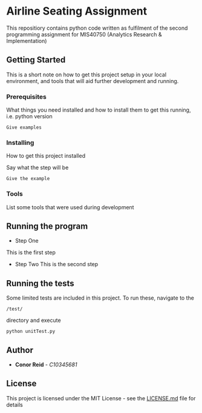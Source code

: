 # Airline Seating Assignment

This repositiory contains python code written as fulfilment of the second programming assignment for MIS40750 (Analytics Research &amp; Implementation)

## Getting Started

This is a short note on how to get this project setup in your local environment, and tools that will aid further development and running.

### Prerequisites

What things you need installed and how to install them to get this running, i.e. python version

```
Give examples
```

### Installing

How to get this project installed

Say what the step will be

```
Give the example
```

### Tools



List some tools that were used during development

## Running the program

- Step One

 This is the first step
- Step Two
	This is the second step

## Running the tests

Some limited tests are included in this project. To run these, navigate to the 
```
/test/
```
directory and execute

```
python unitTest.py
```


## Author

* **Conor Reid** - *C10345681* 



## License

This project is licensed under the MIT License - see the [LICENSE.md](LICENSE.md) file for details

